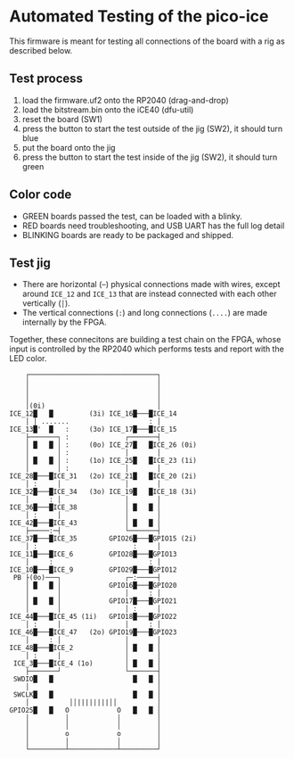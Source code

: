 # Automated Testing of the pico-ice

This firmware is meant for testing all connections of the board with a rig as described below.

## Test process

1. load the firmware.uf2 onto the RP2040 (drag-and-drop)
2. load the bitstream.bin onto the iCE40 (dfu-util)
3. reset the board (SW1)
4. press the button to start the test outside of the jig (SW2), it should turn blue
5. put the board onto the jig
5. press the button to start the test inside of the jig (SW2), it should turn green

## Color code

- GREEN boards passed the test, can be loaded with a blinky.
- RED boards need troubleshooting, and USB UART has the full log detail
- BLINKING boards are ready to be packaged and shipped.

## Test jig

- There are horizontal (`─`) physical connections made with wires, except around `ICE_12` and `ICE_13` that are instead connected with each other vertically (`│`).
- The vertical connections (`:`) and long connections (`....`) are made internally by the FPGA.

Together, these connecitons are building a test chain on the FPGA, whose input is controlled by the RP2040 which performs tests and report with the LED color.

```
    ┌────────────────────────────────┐
    │                                │
    │                                │
    │                                │
    │(0i)                            │
ICE_12█   █         (3i) ICE_16█───█ICE_14
    │ │ .......                    : │
ICE_13█'  █   :     (3o) ICE_17█───█ICE_15
    ├───────┐ :              ┌───────┤
    │ █   █ │ :     (0o) ICE_27█   █ICE_26 (0i)
    │       │ :              │       │
    │ █   █ │ :     (1o) ICE_25█   █ICE_23 (1i)
    │       │ :              │       │
ICE_28█───█ICE_31   (2o) ICE_21█   █ICE_20 (2i)
    │ :     │                │       │
ICE_32█───█ICE_34   (3o) ICE_19█   █ICE_18 (3i)
    │     : │                │       │
ICE_36█───█ICE_38            │ █   █ │
    │ :     │                │       │
ICE_42█───█ICE_43            │ █   █ │
    ├─────:─┤                └───────┤
ICE_37█───█ICE_35        GPIO26█───█GPIO15 (2i)
    │ :                        :     │
ICE_11█───█ICE_6         GPIO28█───█GPIO13
    │     :                        : │
ICE_10█───█ICE_9         GPIO29█───█GPIO12
 PB ├(0o)───┐                ┌─:─────┤
    │ █   █ │            GPIO16█───█GPIO20
    │       │                │     : │
    │ █   █ │            GPIO17█───█GPIO21
    │       │                │ :     │
ICE_44█───█ICE_45 (1i)   GPIO18█───█GPIO22
    │ :     │                │     : │
ICE_46█───█ICE_47   (2o) GPIO19█───█GPIO23
    │     : │                │       │
ICE_48█───█ICE_2             │ █   █ │
    │ :     │                │       │
 ICE_3█───█ICE_4 (1o)        │ █   █ │
    ├───────┘                └───────┤
 SWDIO█   █                    █   █ │
    │                                │
 SWCLK█   █                    █   █ │
    │          ││||||||||││          │
GPIO25█   █   O            O   █   █ │
    │         │            │         │
    │         │            │         │
    │         o            o         │
    │         │            │         │
    └─────────┴────────────┴─────────┘
```
